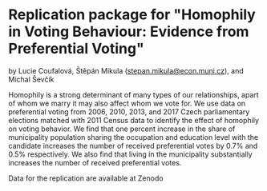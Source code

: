 # Replication package for "Homophily in Voting Behaviour: Evidence from Preferential Voting" 

by Lucie Coufalová, Štěpán Mikula (stepan.mikula@econ.muni.cz), and Michal Ševčík

Homophily is a strong determinant of many types of our relationships, apart of whom we marry it may also affect whom we vote for. We use data on preferential voting from 2006, 2010, 2013, and 2017 Czech parliamentary elections matched with 2011 Census data to identify the effect of homophily on voting behavior. We find that one percent increase in the share of municipality population sharing the occupation and education level with the candidate increases the number of received preferential votes by 0.7\% and 0.5\% respectively. We also find that living in the municipality substantially increases the number of received preferential votes.

Data for the replication are available at Zenodo
